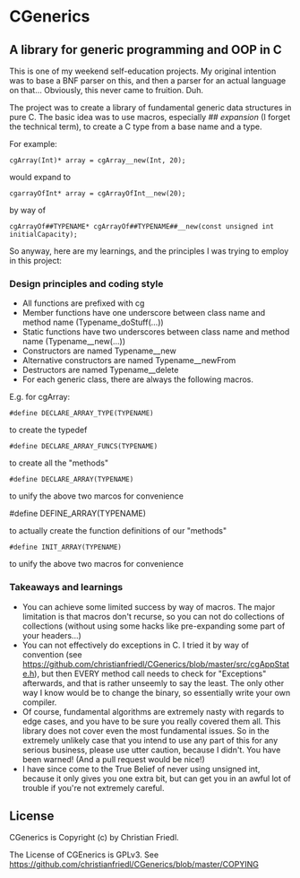 # CGenerics

## A library for generic programming and OOP in C

This is one of my weekend self-education projects. My original intention was to base a BNF parser on this, and then a parser for an actual language on that... Obviously, this never came to fruition. Duh.

The project was to create a library of fundamental generic data structures in pure C. The basic idea was to use macros, especially *## expansion* (I forget the technical term), to create a C type from a base name and a type.

For example:

    cgArray(Int)* array = cgArray__new(Int, 20);

would expand to

    cgarrayOfInt* array = cgArrayOfInt__new(20);

by way of

    cgArrayOf##TYPENAME* cgArrayOf##TYPENAME##__new(const unsigned int initialCapacity);

So anyway, here are my learnings, and the principles I was trying to employ in this project:

### Design principles and coding style

* All functions are prefixed with cg
* Member functions have one underscore between class name and method name (Typename_doStuff(...))
* Static functions have two underscores between class name and method name (Typename__new(...))
* Constructors are named Typename__new
* Alternative constructors are named Typename__newFrom<Foo>
* Destructors are named Typename__delete
* For each generic class, there are always the following macros.

E.g. for cgArray:

    #define DECLARE_ARRAY_TYPE(TYPENAME)
   
to create the typedef
    
    #define DECLARE_ARRAY_FUNCS(TYPENAME)
    
to create all the "methods"

    #define DECLARE_ARRAY(TYPENAME)
    
to unify the above two marcos for convenience

   #define DEFINE_ARRAY(TYPENAME)

to actually create the function definitions of our "methods"

    #define INIT_ARRAY(TYPENAME)
    
to unify the above two macros for convenience

### Takeaways and learnings

* You can achieve some limited success by way of macros. The major limitation is that macros don't recurse, so you can not do collections of collections (without using some hacks like pre-expanding some part of your headers...)
* You can not effectively do exceptions in C. I tried it by way of convention (see https://github.com/christianfriedl/CGenerics/blob/master/src/cgAppState.h), but then EVERY method call needs to check for "Exceptions" afterwards, and that is rather unseemly to say the least. The only other way I know would be to change the binary, so essentially write your own compiler.
* Of course, fundamental algorithms are extremely nasty with regards to edge cases, and you have to be sure you really covered them all. This library does not cover even the most fundamental issues. So in the extremely unlikely case that you intend to use any part of this for any serious business, please use utter caution, because I didn't. You have been warned! (And a pull request would be nice!)
* I have since come to the True Belief of never using unsigned int, because it only gives you one extra bit, but can get you in an awful lot of trouble if you're not extremely careful.

## License

CGenerics is Copyright (c) by Christian Friedl.

The License of CGEnerics is GPLv3. See https://github.com/christianfriedl/CGenerics/blob/master/COPYING
